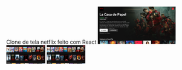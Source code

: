 Clone de tela netflix feito com React
<img src="screenshots/Capturar1.PNG" height="100" alt="Screenshot"/> <img src="screenshots/Capturar2.PNG" height="50" alt="Screenshot"/>
<img src="screenshots/Capturar2.PNG" height="50" alt="Screenshot"/>